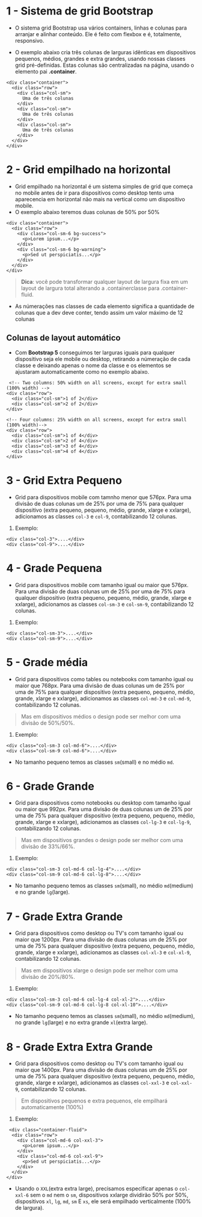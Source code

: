 # 1 - Sistema de grid Bootstrap
* O sistema grid Bootstrap usa vários containers, linhas e colunas para arranjar e alinhar conteúdo. Ele é feito com flexbox e é, totalmente, responsivo.

* O exemplo abaixo cria três colunas de larguras idênticas em dispositivos pequenos, médios, grandes e extra grandes, usando nossas classes grid pré-definidas. Estas colunas são centralizadas na página, usando o elemento pai __.container__.
```
<div class="container">
  <div class="row">
    <div class="col-sm">
      Uma de três colunas
    </div>
    <div class="col-sm">
      Uma de três colunas
    </div>
    <div class="col-sm">
      Uma de três colunas
    </div>
  </div>
</div>
```

# 2 - Grid empilhado na horizontal

* Grid empilhado na horizontal é um sistema simples de grid que começa no mobile antes de ir para dispositivos como desktop tento uma aparecencia em horizontal não mais na vertical como um dispositivo mobile.
* O exemplo abaixo teremos duas colunas de 50% por 50%
```
<div class="container">
  <div class="row">
    <div class="col-sm-6 bg-success">
      <p>Lorem ipsum...</p>
    </div>
    <div class="col-sm-6 bg-warning">
      <p>Sed ut perspiciatis...</p>
    </div>
  </div>
</div>
```
> __Dica__: você pode transformar qualquer layout de largura fixa em um layout de largura total alterando a .containerclasse para .container-fluid.

* As númerações nas classes de cada elemento significa a quantidade de colunas que a dev deve conter, tendo assim um valor máximo de 12 colunas

## Colunas de layout automático
* Com __Bootstrap 5__ conseguimos ter larguras iguais para qualquer dispositivo seja ele mobile ou desktop, retirando a númeração de cada classe e deixando apenas o nome da classe e os elementos se ajustaram automaticamente como no exemplo abaixo.
```
 <!-- Two columns: 50% width on all screens, except for extra small (100% width) -->
<div class="row">
  <div class="col-sm">1 of 2</div>
  <div class="col-sm">2 of 2</div>
</div>

<!-- Four columns: 25% width on all screens, except for extra small (100% width)-->
<div class="row">
  <div class="col-sm">1 of 4</div>
  <div class="col-sm">2 of 4</div>
  <div class="col-sm">3 of 4</div>
  <div class="col-sm">4 of 4</div>
</div> 
```

# 3 - Grid Extra Pequeno
* Grid para dispositivos mobile com tamnho menor que 576px. Para uma divisão de duas colunas um de 25% por uma de 75% para qualquer dispositivo (extra pequeno, pequeno, médio, grande, xlarge e xxlarge), adicionamos as classes ``` col-3 ``` e ``` col-9 ```, contabilizando 12 colunas.
1. Exemplo:
```
<div class="col-3">....</div>
<div class="col-9">....</div>
```

# 4 - Grade Pequena
* Grid para dispositivos mobile com tamanho igual ou maior que 576px. Para uma divisão de duas colunas um de 25% por uma de 75% para qualquer dispositivo (extra pequeno, pequeno, médio, grande, xlarge e xxlarge), adicionamos as classes ``` col-sm-3 ``` e ``` col-sm-9 ```, contabilizando 12 colunas.
1. Exemplo:
```
<div class="col-sm-3">....</div>
<div class="col-sm-9">....</div>
```

# 5 - Grade média
* Grid para dispositivos como tables ou notebooks com tamanho igual ou maior que 768px. Para uma divisão de duas colunas um de 25% por uma de 75% para qualquer dispositivo (extra pequeno, pequeno, médio, grande, xlarge e xxlarge), adicionamos as classes ``` col-md-3 ``` e ``` col-md-9 ```, contabilizando 12 colunas.
> Mas em dispositivos médios o design pode ser melhor com uma divisão de 50%/50%.
1. Exemplo:
```
<div class="col-sm-3 col-md-6">....</div>
<div class="col-sm-9 col-md-6">....</div>
```
* No tamanho pequeno temos as classes ``` sm ```(small) e no médio ``` md ```.

# 6 - Grade Grande
* Grid para dispositivos como notebooks ou desktop com tamanho igual ou maior que 992px. Para uma divisão de duas colunas um de 25% por uma de 75% para qualquer dispositivo (extra pequeno, pequeno, médio, grande, xlarge e xxlarge), adicionamos as classes ``` col-lg-3 ``` e ``` col-lg-9 ```, contabilizando 12 colunas.
> Mas em dispositivos grandes o design pode ser melhor com uma divisão de 33%/66%.
1. Exemplo:
```
<div class="col-sm-3 col-md-6 col-lg-4">....</div>
<div class="col-sm-9 col-md-6 col-lg-8">....</div>
```
* No tamanho pequeno temos as classes ``` sm ```(small), no médio ``` md ```(medium) e no grande ``` lg ```(large).

# 7 - Grade Extra Grande
* Grid para dispositivos como desktop ou TV's com tamanho igual ou maior que 1200px. Para uma divisão de duas colunas um de 25% por uma de 75% para qualquer dispositivo (extra pequeno, pequeno, médio, grande, xlarge e xxlarge), adicionamos as classes ``` col-xl-3 ``` e ``` col-xl-9 ```, contabilizando 12 colunas.
> Mas em dispositivos xlarge o design pode ser melhor com uma divisão de 20%/80%.
1. Exemplo:
```
<div class="col-sm-3 col-md-6 col-lg-4 col-xl-2">....</div>
<div class="col-sm-9 col-md-6 col-lg-8 col-xl-10">....</div>
```
* No tamanho pequeno temos as classes ``` sm ```(small), no médio ``` md ```(medium), no grande ``` lg ```(large) e no extra grande ``` xl ```(extra large).

# 8 - Grade Extra Extra Grande
* Grid para dispositivos como desktop ou TV's com tamanho igual ou maior que 1400px. Para uma divisão de duas colunas um de 25% por uma de 75% para qualquer dispositivo (extra pequeno, pequeno, médio, grande, xlarge e xxlarge), adicionamos as classes ``` col-xxl-3 ``` e ``` col-xxl-9 ```, contabilizando 12 colunas.
> Em dispositivos pequenos e extra pequenos, ele empilhará automaticamente (100%)
1. Exemplo:
```
 <div class="container-fluid">
  <div class="row">
    <div class="col-md-6 col-xxl-3">
      <p>Lorem ipsum...</p>
    </div>
    <div class="col-md-6 col-xxl-9">
      <p>Sed ut perspiciatis...</p>
    </div>
  </div>
</div> 
```
* Usando o ``` XXL ```(extra extra large), precisamos especificar apenas o ``` col-xxl-6 ``` sem o ``` md ``` nem o ``` sm ```, dispositivos xxlarge dividirão 50% por 50%, dispositivos ``` xl ```, ``` lg ```, ``` md ```, ``` sm ``` E ``` xs ```, ele será empilhado verticalmente (100% de largura).